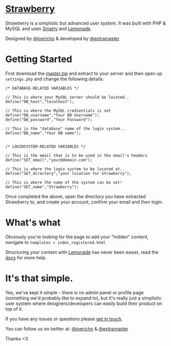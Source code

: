 # [Strawberry](http://lifes.gd/strawberry)
Strawberry is a simplistic but advanced user system. It was built with PHP & MySQL and uses [Smarty](http://www.smarty.net) and [Lemonade](http://joey.so/lemonade).

Designed by [@joericho](http://twitter.com/joericho) & developed by [@extramaster](https://twitter.com/extramaster)

# Getting Started
First download the [master.zip](https://github.com/lifesgood/strawberry/archive/master.zip) and extract to your server and then open up `settings.php` and change the following details:

```
/* DATABASE-RELATED VARIABLES */

// This is where your MySQL server should be located..
define("DB_host","localhost");

// This is where the MySQL credientials is set
define("DB_username","Your DB Username");
define("DB_password","Your Password");

// This is the "database" name of the login system...
define("DB_name","Your DB name");


/* LOGINSYSTEM-RELATED VARIABLES */

// This is the email that is to be used in the email's headers
define("SET_email","your@domain.com");

// This is where the login system to be located at..
define("SET_directory","your location for Strawberry");

// This is where the name of the system can be set!
define("SET_name","Strawberry");
```

Once completed the above, open the directory you have extracted Strawberry to, and create your account, confirm your email and then login.

# What's what
Obviously you're looking for the page to add your "hidden" content, navigate to `templates > index_registered.html`

Structuring your content with [Lemonade](https://github.com/dope/lemonade/blob/master/README.md) has never been easier, read the [docs](https://github.com/dope/lemonade/blob/master/README.md) for more help.

# It's that simple.
Yes, we've kept it simple - there is no admin panel or profile page (something we'd probably like to expand to), but it's really just a simplistic user system where
designers/developers can easily build their product on top of it.

If you have any issues or questions please [get in touch](https://github.com/lifesgood/strawberry/issues/new).

You can follow us on twitter at: [@joericho](http://twitter.com/joericho) & [@extramaster](http://twitter.com/extramaster)

Thanks <3
